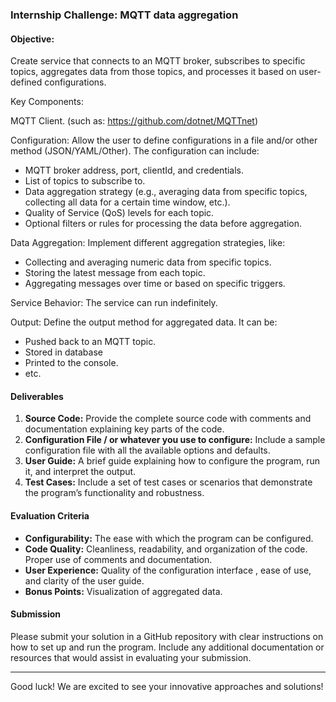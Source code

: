 ### Internship Challenge: MQTT data aggregation

#### Objective:

Create service that connects to an MQTT broker, subscribes to specific topics, aggregates data from those topics, and processes it based on user-defined configurations.

Key Components:

MQTT Client. (such as: https://github.com/dotnet/MQTTnet)

Configuration: Allow the user to define configurations in a file and/or other method (JSON/YAML/Other). The configuration can include:

- MQTT broker address, port, clientId, and credentials.
- List of topics to subscribe to.
- Data aggregation strategy (e.g., averaging data from specific topics, collecting all data for a certain time window, etc.).
- Quality of Service (QoS) levels for each topic.
- Optional filters or rules for processing the data before aggregation.

Data Aggregation: Implement different aggregation strategies, like:

- Collecting and averaging numeric data from specific topics.
- Storing the latest message from each topic.
- Aggregating messages over time or based on specific triggers.

Service Behavior: The service can run indefinitely.

Output: Define the output method for aggregated data. It can be:
- Pushed back to an MQTT topic.
- Stored in database
- Printed to the console.
- etc.

#### Deliverables
1. **Source Code:** Provide the complete source code with comments and documentation explaining key parts of the code.
2. **Configuration File / or whatever you use to configure:** Include a sample configuration file with all the available options and defaults.
3. **User Guide:** A brief guide explaining how to configure the program, run it, and interpret the output.
4. **Test Cases:** Include a set of test cases or scenarios that demonstrate the program’s functionality and robustness.

#### Evaluation Criteria
- **Configurability:** The ease with which the program can be configured.
- **Code Quality:** Cleanliness, readability, and organization of the code. Proper use of comments and documentation.
- **User Experience:** Quality of the configuration interface , ease of use, and clarity of the user guide.
- **Bonus Points:** Visualization of aggregated data.

#### Submission
Please submit your solution in a GitHub repository with clear instructions on how to set up and run the program. Include any additional documentation or resources that would assist in evaluating your submission.

---

Good luck! We are excited to see your innovative approaches and solutions!
